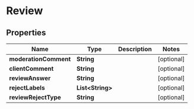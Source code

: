 
# Review

## Properties
Name | Type | Description | Notes
------------ | ------------- | ------------- | -------------
**moderationComment** | **String** |  |  [optional]
**clientComment** | **String** |  |  [optional]
**reviewAnswer** | **String** |  |  [optional]
**rejectLabels** | **List&lt;String&gt;** |  |  [optional]
**reviewRejectType** | **String** |  |  [optional]



